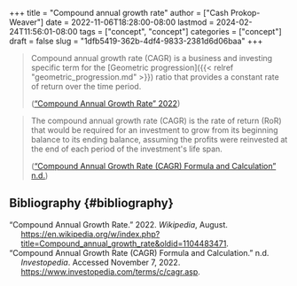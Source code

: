 +++
title = "Compound annual growth rate"
author = ["Cash Prokop-Weaver"]
date = 2022-11-06T18:28:00-08:00
lastmod = 2024-02-24T11:56:01-08:00
tags = ["concept", "concept"]
categories = ["concept"]
draft = false
slug = "1dfb5419-362b-4df4-9833-2381d6d06baa"
+++

> Compound annual growth rate (CAGR) is a business and investing specific term for the [Geometric progression]({{< relref "geometric_progression.md" >}}) ratio that provides a constant rate of return over the time period.
>
> (<a href="#citeproc_bib_item_1">“Compound Annual Growth Rate” 2022</a>)

<!--quoteend-->

> The compound annual growth rate (CAGR) is the rate of return (RoR) that would be required for an investment to grow from its beginning balance to its ending balance, assuming the profits were reinvested at the end of each period of the investment's life span.
>
> (<a href="#citeproc_bib_item_2">“Compound Annual Growth Rate (CAGR) Formula and Calculation” n.d.</a>)


## Bibliography {#bibliography}

<style>.csl-entry{text-indent: -1.5em; margin-left: 1.5em;}</style><div class="csl-bib-body">
  <div class="csl-entry"><a id="citeproc_bib_item_1"></a>“Compound Annual Growth Rate.” 2022. <i>Wikipedia</i>, August. <a href="https://en.wikipedia.org/w/index.php?title=Compound_annual_growth_rate&oldid=1104483471">https://en.wikipedia.org/w/index.php?title=Compound_annual_growth_rate&#38;oldid=1104483471</a>.</div>
  <div class="csl-entry"><a id="citeproc_bib_item_2"></a>“Compound Annual Growth Rate (CAGR) Formula and Calculation.” n.d. <i>Investopedia</i>. Accessed November 7, 2022. <a href="https://www.investopedia.com/terms/c/cagr.asp">https://www.investopedia.com/terms/c/cagr.asp</a>.</div>
</div>
